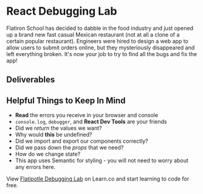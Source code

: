 # React Debugging Lab

Flatiron School has decided to dabble in the food industry and just opened up a brand new fast casual Mexican restaurant (not at all a clone of a certain popular restaurant). Engineers were hired to design a web app to allow users to submit orders online, but they mysteriously disappeared and left everything broken. It's now your job to try to find all the bugs and fix the app!

<!-- ## Setup

* Clone this repository and `cd` into it
* Run `npm install` or `yarn install` to install dependencies
* Run `npm start` or `yarn start` to start the app locally -->

## Deliverables

<!-- 1. A user should be able to see an order form with options for protein, fillings, toppings, and sides. -->
<!-- 2. A user should be able to select as many proteins, fillings, toppings, and sides as they desire. -->
<!-- 3. A user should be able to submit the form with their selections and see their order(s) listed under "All Orders." -->
<!-- 4. If a user selects any sides, they should be able to click on a button to view their side choices. -->


## Helpful Things to Keep In Mind

* **Read** the errors you receive in your browser and console
* `console.log`, `debugger`, and **React Dev Tools** are your friends
* Did we *return* the values we want?
* Why would **this** be undefined?
* Did we import and export our components correctly?
* Did we pass down the *props* that we need?
* How do we change state?
* This app uses Semantic for styling - you will not need to worry about any errors here.

<p class='util--hide'>View <a href='https://learn.co/lessons/Flatipotle-Debugging-Lab'>Flatipotle Debugging Lab</a> on Learn.co and start learning to code for free.</p>
